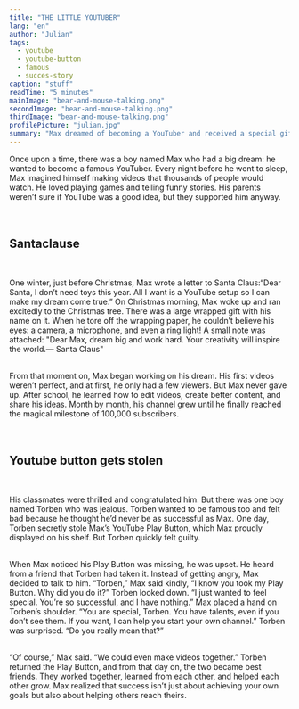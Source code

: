 ```yaml
---
title: "THE LITTLE YOUTUBER"
lang: "en"
author: "Julian"
tags:
  - youtube
  - youtube-button
  - famous
  - succes-story
caption: "stuff"
readTime: "5 minutes"
mainImage: "bear-and-mouse-talking.png"
secondImage: "bear-and-mouse-talking.png"
thirdImage: "bear-and-mouse-talking.png"
profilePicture: "julian.jpg"
summary: "Max dreamed of becoming a YouTuber and received a special gift to help him start his journey. But when things took an unexpected turn, he faced a challenge that would test his kindness and determination."
---
```


Once upon a time, there was a boy named Max who had a big dream: he wanted to become a famous YouTuber. Every night before he went to sleep, Max imagined himself making videos that thousands of people would watch. He loved playing games and telling funny stories. His parents weren’t sure if YouTube was a good idea, but they supported him anyway.
<br>
<br>
<br>

## Santaclause

<br>

One winter, just before Christmas, Max wrote a letter to Santa Claus:“Dear Santa, I don’t need toys this year. All I want is a YouTube setup so I can make my dream come true.”
On Christmas morning, Max woke up and ran excitedly to the Christmas tree. There was a large wrapped gift with his name on it. When he tore off the wrapping paper, he couldn’t believe his eyes: a camera, a microphone, and even a ring light! A small note was attached:
"Dear Max, dream big and work hard. Your creativity will inspire the world.— Santa Claus"
<br>
<br>

From that moment on, Max began working on his dream. His first videos weren’t perfect, and at first, he only had a few viewers. But Max never gave up. After school, he learned how to edit videos, create better content, and share his ideas. Month by month, his channel grew until he finally reached the magical milestone of 100,000 subscribers.
<br>
<br>
<br>

## Youtube button gets stolen

<br>

His classmates were thrilled and congratulated him. But there was one boy named Torben who was jealous. Torben wanted to be famous too and felt bad because he thought he’d never be as successful as Max.
One day, Torben secretly stole Max’s YouTube Play Button, which Max proudly displayed on his shelf. But Torben quickly felt guilty.
<br>
<br>

When Max noticed his Play Button was missing, he was upset. He heard from a friend that Torben had taken it. Instead of getting angry, Max decided to talk to him.
“Torben,” Max said kindly, “I know you took my Play Button. Why did you do it?”
Torben looked down. “I just wanted to feel special. You’re so successful, and I have nothing.”
Max placed a hand on Torben’s shoulder. “You are special, Torben. You have talents, even if you don’t see them. If you want, I can help you start your own channel.”
Torben was surprised. “Do you really mean that?”
<br>
<br>

“Of course,” Max said. “We could even make videos together.”
Torben returned the Play Button, and from that day on, the two became best friends. They worked together, learned from each other, and helped each other grow. Max realized that success isn’t just about achieving your own goals but also about helping others reach theirs.
